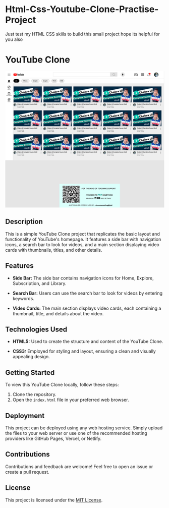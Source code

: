 # Html-Css-Youtube-Clone-Practise-Project
Just test my HTML CSS skiils to build this small project hope its helpful for you also
# YouTube Clone

![YouTube Clone Screenshot](./images/screenshot.png)

## Description

This is a simple YouTube Clone project that replicates the basic layout and functionality of YouTube's homepage. It features a side bar with navigation icons, a search bar to look for videos, and a main section displaying video cards with thumbnails, titles, and other details.

## Features

- **Side Bar:** The side bar contains navigation icons for Home, Explore, Subscription, and Library.

- **Search Bar:** Users can use the search bar to look for videos by entering keywords.

- **Video Cards:** The main section displays video cards, each containing a thumbnail, title, and details about the video.

## Technologies Used

- **HTML5:** Used to create the structure and content of the YouTube Clone.

- **CSS3:** Employed for styling and layout, ensuring a clean and visually appealing design.


## Getting Started

To view this YouTube Clone locally, follow these steps:

1. Clone the repository.
2. Open the `index.html` file in your preferred web browser.

## Deployment

This project can be deployed using any web hosting service. Simply upload the files to your web server or use one of the recommended hosting providers like GitHub Pages, Vercel, or Netlify.

## Contributions

Contributions and feedback are welcome! Feel free to open an issue or create a pull request.

## License

This project is licensed under the [MIT License](LICENSE).

